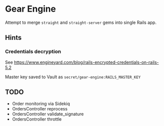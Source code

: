 # Gear Engine

Attempt to merge `straight` and `straight-server` gems into single Rails app.

## Hints

### Credentials decryption

See https://www.engineyard.com/blog/rails-encrypted-credentials-on-rails-5.2

Master key saved to Vault as `secret/gear-engine:RAILS_MASTER_KEY`

## TODO

* Order monitoring via Sidekiq
* OrdersController reprocess
* OrdersController validate_signature
* OrdersController throttle
